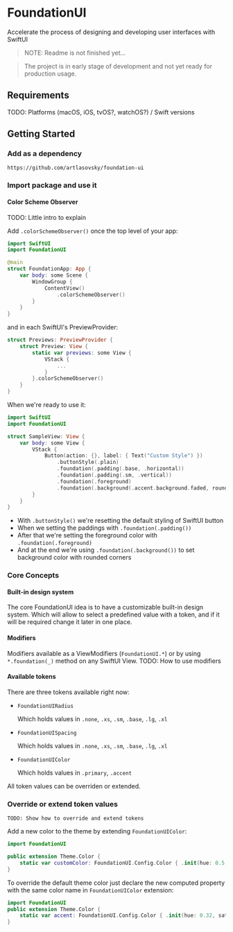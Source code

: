 # FoundationUI

Accelerate the process of designing and developing user interfaces with SwiftUI

> NOTE: Readme is not finished yet...

> The project is in early stage of development and not yet ready for production usage.

## Requirements

TODO: Platforms (macOS, iOS, tvOS?, watchOS?) / Swift versions



## Getting Started

### Add as a dependency
```
https://github.com/artlasovsky/foundation-ui
```

### Import package and use it
#### Color Scheme Observer
TODO: Little intro to explain

Add `.colorSchemeObserver()` once the top level of your app:
```swift
import SwiftUI
import FoundationUI

@main
struct FoundationApp: App {
    var body: some Scene {
        WindowGroup {
            ContentView()
                .colorSchemeObserver()
        }
    }
}
```
and in each SwiftUI's PreviewProvider:
```swift
struct Previews: PreviewProvider {
    struct Preview: View {
        static var previews: some View {
            VStack {
                ...
            }
        }.colorSchemeObserver()
    }
}
```

When we're ready to use it:
```swift
import SwiftUI
import FoundationUI

struct SampleView: View {
    var body: some View {
        VStack {
            Button(action: {}, label: { Text("Custom Style") })
                .buttonStyle(.plain)
                .foundation(.padding(.base, .horizontal))
                .foundation(.padding(.sm, .vertical))
                .foundation(.foreground)
                .foundation(.background(.accent.background.faded, rounded: .sm))        
        }
    }
}
```
- With `.buttonStyle()` we're resetting the default styling of SwiftUI button
- When we setting the paddings with `.foundation(.padding())`
- After that we're setting the foreground color with `.foundation(.foreground)`
- And at the end we're using `.foundation(.background())` to set background color with rounded corners


### Core Concepts

#### Built-in design system
The core FoundationUI idea is to have a customizable built-in design system. 
Which will allow to select a predefined value with a token, and if it will be required change it later in one place.

#### Modifiers
Modifiers available as a ViewModifiers (`FoundationUI.*`) or by using `*.foundation(_)` method on any SwiftUI View.
    TODO: How to use modifiers

#### Available tokens
There are three tokens available right now:

- `FoundationUIRadius`

    Which holds values in `.none`, `.xs`, `.sm`, `.base`, `.lg`, `.xl`
    
- `FoundationUISpacing`

    Which holds values in `.none`, `.xs`, `.sm`, `.base`, `.lg`, `.xl`
    
- `FoundationUIColor`

    Which holds values in `.primary`, `.accent`
    
All token values can be overriden or extended.


### Override or extend token values

    TODO: Show how to override and extend tokens

Add a new color to the theme by extending `FoundationUIColor`:
```swift
import FoundationUI

public extension Theme.Color {
    static var customColor: FoundationUI.Config.Color { .init(hue: 0.5, saturation: 1, brightness: 0.5) }
}
```

To override the default theme color just declare the new computed property with the same color name in `FoundationUIColor` extension:
```swift
import FoundationUI
public extension Theme.Color {
    static var accent: FoundationUI.Config.Color { .init(hue: 0.32, saturation: 0.5, brightness: 1) }
}
``` 
